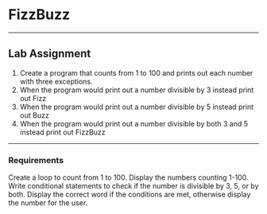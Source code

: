 # FizzBuzz

---

## Lab Assignment
1. Create a program that counts from 1 to 100 and prints out each number with three exceptions. 
2. When the program would print out a number divisible by 3 instead print out Fizz
3. When the program would print out a number divisible by 5 instead print out Buzz
4. When the program would print out a number divisible by both 3 and 5 instead print out FizzBuzz

---

### Requirements
Create a loop to count from 1 to 100.
Display the numbers counting 1-100.
Write conditional statements to check if the number is divisible by 3, 5, or by both.
Display the correct word if the conditions are met, otherwise display the number for the user.
